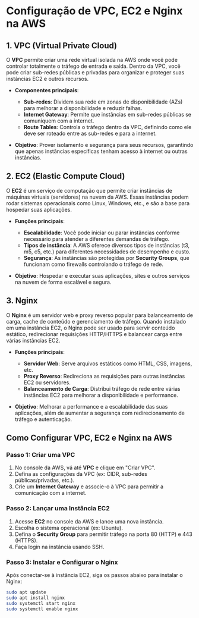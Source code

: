 # Configuração de VPC, EC2 e Nginx na AWS

## 1. VPC (Virtual Private Cloud)
O **VPC** permite criar uma rede virtual isolada na AWS onde você pode controlar totalmente o tráfego de entrada e saída. Dentro da VPC, você pode criar sub-redes públicas e privadas para organizar e proteger suas instâncias EC2 e outros recursos.

- **Componentes principais**:
  - **Sub-redes**: Dividem sua rede em zonas de disponibilidade (AZs) para melhorar a disponibilidade e reduzir falhas.
  - **Internet Gateway**: Permite que instâncias em sub-redes públicas se comuniquem com a internet.
  - **Route Tables**: Controla o tráfego dentro da VPC, definindo como ele deve ser roteado entre as sub-redes e para a internet.

- **Objetivo**: Prover isolamento e segurança para seus recursos, garantindo que apenas instâncias específicas tenham acesso à internet ou outras instâncias.

## 2. EC2 (Elastic Compute Cloud)
O **EC2** é um serviço de computação que permite criar instâncias de máquinas virtuais (servidores) na nuvem da AWS. Essas instâncias podem rodar sistemas operacionais como Linux, Windows, etc., e são a base para hospedar suas aplicações.

- **Funções principais**:
  - **Escalabilidade**: Você pode iniciar ou parar instâncias conforme necessário para atender a diferentes demandas de tráfego.
  - **Tipos de instância**: A AWS oferece diversos tipos de instâncias (t3, m5, c5, etc.) para diferentes necessidades de desempenho e custo.
  - **Segurança**: As instâncias são protegidas por **Security Groups**, que funcionam como firewalls controlando o tráfego de rede.

- **Objetivo**: Hospedar e executar suas aplicações, sites e outros serviços na nuvem de forma escalável e segura.

## 3. Nginx
O **Nginx** é um servidor web e proxy reverso popular para balanceamento de carga, cache de conteúdo e gerenciamento de tráfego. Quando instalado em uma instância EC2, o Nginx pode ser usado para servir conteúdo estático, redirecionar requisições HTTP/HTTPS e balancear carga entre várias instâncias EC2.

- **Funções principais**:
  - **Servidor Web**: Serve arquivos estáticos como HTML, CSS, imagens, etc.
  - **Proxy Reverso**: Redireciona as requisições para outras instâncias EC2 ou servidores.
  - **Balanceamento de Carga**: Distribui tráfego de rede entre várias instâncias EC2 para melhorar a disponibilidade e performance.

- **Objetivo**: Melhorar a performance e a escalabilidade das suas aplicações, além de aumentar a segurança com redirecionamento de tráfego e autenticação.

## Como Configurar VPC, EC2 e Nginx na AWS

### Passo 1: Criar uma VPC
1. No console da AWS, vá até **VPC** e clique em "Criar VPC".
2. Defina as configurações da VPC (ex: CIDR, sub-redes públicas/privadas, etc.).
3. Crie um **Internet Gateway** e associe-o à VPC para permitir a comunicação com a internet.

### Passo 2: Lançar uma Instância EC2
1. Acesse **EC2** no console da AWS e lance uma nova instância.
2. Escolha o sistema operacional (ex: Ubuntu).
3. Defina o **Security Group** para permitir tráfego na porta 80 (HTTP) e 443 (HTTPS).
4. Faça login na instância usando SSH.

### Passo 3: Instalar e Configurar o Nginx
Após conectar-se à instância EC2, siga os passos abaixo para instalar o Nginx:

```bash
sudo apt update
sudo apt install nginx
sudo systemctl start nginx
sudo systemctl enable nginx
```
